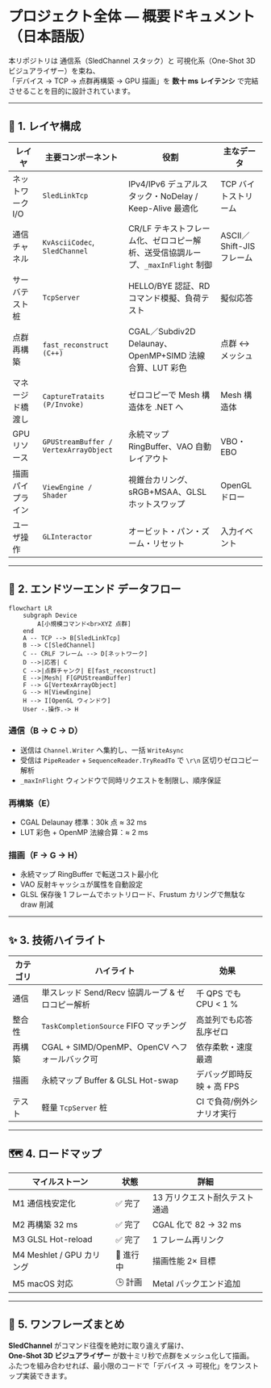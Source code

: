 # プロジェクト全体 ― 概要ドキュメント（日本語版）

本リポジトリは 通信系（SledChannel スタック）と 可視化系（One-Shot 3D ビジュアライザー）を束ね、  
「デバイス → TCP → 点群再構築 → GPU 描画」を **数十 ms レイテンシ** で完結させることを目的に設計されています。

---

## 🧱 1. レイヤ構成

| レイヤ             | 主要コンポーネント                   | 役割                                               | 主なデータ |
|--------------------|--------------------------------------|----------------------------------------------------|------------|
| ネットワーク I/O    | `SledLinkTcp`                        | IPv4/IPv6 デュアルスタック・NoDelay / Keep-Alive 最適化 | TCP バイトストリーム |
| 通信チャネル        | `KvAsciiCodec`, `SledChannel`        | CR/LF テキストフレーム化、ゼロコピー解析、送受信協調ループ、`_maxInFlight` 制御 | ASCII／Shift-JIS フレーム |
| サーバテスト桩     | `TcpServer`                          | HELLO/BYE 認証、RD コマンド模擬、負荷テスト         | 擬似応答 |
| 点群再構築         | `fast_reconstruct (C++)`             | CGAL／Subdiv2D Delaunay、OpenMP+SIMD 法線合算、LUT 彩色 | 点群 ↔ メッシュ |
| マネージド橋渡し   | `CaptureTrataits (P/Invoke)`         | ゼロコピーで Mesh 構造体を .NET へ                 | Mesh 構造体 |
| GPU リソース       | `GPUStreamBuffer / VertexArrayObject`| 永続マップ RingBuffer、VAO 自動レイアウト           | VBO・EBO |
| 描画パイプライン    | `ViewEngine / Shader`                | 視錐台カリング、sRGB+MSAA、GLSL ホットスワップ      | OpenGL ドロー |
| ユーザ操作         | `GLInteractor`                       | オービット・パン・ズーム・リセット                 | 入力イベント |

---

## 🔁 2. エンドツーエンド データフロー

```mermaid
flowchart LR
    subgraph Device
        A[小規模コマンド<br>XYZ 点群]
    end
    A -- TCP --> B[SledLinkTcp]
    B --> C[SledChannel]
    C -- CRLF フレーム --> D[ネットワーク]
    D -->|応答| C
    C -->|点群チャンク| E[fast_reconstruct]
    E -->|Mesh| F[GPUStreamBuffer]
    F --> G[VertexArrayObject]
    G --> H[ViewEngine]
    H --> I[OpenGL ウィンドウ]
    User -.操作.-> H
```

### 通信（B → C → D）

- 送信は `Channel.Writer` へ集約し、一括 `WriteAsync`
- 受信は `PipeReader` + `SequenceReader.TryReadTo` で `\r\n` 区切りゼロコピー解析
- `_maxInFlight` ウィンドウで同時リクエストを制限し、順序保証

### 再構築（E）

- CGAL Delaunay 標準：30k 点 ≈ 32 ms  
- LUT 彩色 + OpenMP 法線合算：≈ 2 ms

### 描画（F → G → H）

- 永続マップ RingBuffer で転送コスト最小化
- VAO 反射キャッシュが属性を自動設定
- GLSL 保存後 1 フレームでホットリロード、Frustum カリングで無駄な draw 削減

---

## ✨ 3. 技術ハイライト

| カテゴリ   | ハイライト                                      | 効果                    |
|------------|------------------------------------------------|-------------------------|
| 通信       | 単スレッド Send/Recv 協調ループ & ゼロコピー解析 | 千 QPS でも CPU < 1 %   |
| 整合性     | `TaskCompletionSource` FIFO マッチング         | 高並列でも応答乱序ゼロ |
| 再構築     | CGAL + SIMD/OpenMP、OpenCV へフォールバック可     | 依存柔軟・速度最適     |
| 描画       | 永続マップ Buffer & GLSL Hot-swap              | デバッグ即時反映 + 高 FPS |
| テスト     | 軽量 `TcpServer` 桩                            | CI で負荷/例外シナリオ実行 |

---

## 🗺 4. ロードマップ

| マイルストーン             | 状態     | 詳細                     |
|---------------------------|----------|--------------------------|
| M1 通信栈安定化            | ✅ 完了  | 13 万リクエスト耐久テスト通過 |
| M2 再構築 32 ms            | ✅ 完了  | CGAL 化で 82 → 32 ms     |
| M3 GLSL Hot-reload         | ✅ 完了  | 1 フレーム再リンク       |
| M4 Meshlet / GPU カリング  | 🔄 進行中 | 描画性能 2× 目標         |
| M5 macOS 対応              | 🕒 計画  | Metal バックエンド追加   |

---

## 🎯 5. ワンフレーズまとめ

**SledChannel** がコマンド往復を絶対に取り違えず届け、  
**One-Shot 3D ビジュアライザー** が数十ミリ秒で点群をメッシュ化して描画。  
ふたつを組み合わせれば、最小限のコードで「デバイス → 可視化」をワンストップ実装できます。
